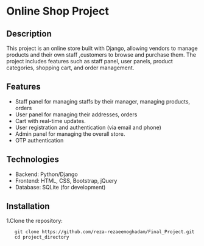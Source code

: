 # Online Shop Project
## Description
This project is an online store built with Django, allowing vendors to manage products and their own staff ,customers to browse and purchase them. The project includes features such as staff panel, user panels, product categories, shopping cart, and order management.
## Features
- Staff panel for managing staffs by their manager, managing products, orders
- User panel for managing their addresses, orders
- Cart with real-time updates.
- User registration and authentication (via email and phone)
- Admin panel for managing the overall store.
- OTP authentication
## Technologies
- Backend: Python/Django
- Frontend: HTML, CSS, Bootstrap, jQuery
- Database: SQLite (for development)
## Installation
1.Clone the repository:
```
   git clone https://github.com/reza-rezaeemoghadam/Final_Project.git
   cd project_directory
